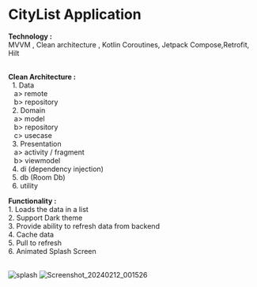# CityList Application

 
 <b>Technology : </b><br/> MVVM , Clean architecture , Kotlin Coroutines, Jetpack Compose,Retrofit, Hilt <br/><br/>

<b> Clean Architecture : </b><br/>
   &nbsp; 1. Data <br/>
        &nbsp;&nbsp; a> remote <br/>
        &nbsp;&nbsp; b> repository <br/>
   &nbsp; 2. Domain  <br/>
        &nbsp;&nbsp; a> model <br/>
        &nbsp;&nbsp; b> repository <br/>
        &nbsp;&nbsp; c> usecase <br/>
   &nbsp; 3. Presentation <br/>
        &nbsp;&nbsp; a> activity / fragment <br/>
        &nbsp;&nbsp; b> viewmodel <br/>
   &nbsp; 4. di (dependency injection)<br/>
   &nbsp; 5. db (Room Db)<br/>
   &nbsp; 6. utility<br/>   

 <b>Functionality :</b> <br/>
               1. Loads the data in a list <br/>
               2. Support Dark theme <br/>
               3. Provide ability to refresh data from backend <br/>
               4. Cache data <br/>
               5. Pull to refresh <br/>
               6. Animated Splash Screen <br/> <br/>
               
 ![splash](https://github.com/soumen321/citylist_jetpackcompose/assets/2536037/35ca8e1d-8bd1-443a-bf59-9652a19e63e7)
![Screenshot_20240212_001526](https://github.com/soumen321/citylist_jetpackcompose/assets/2536037/34522539-a2c0-4c04-aa13-ab1df9f491a0)

